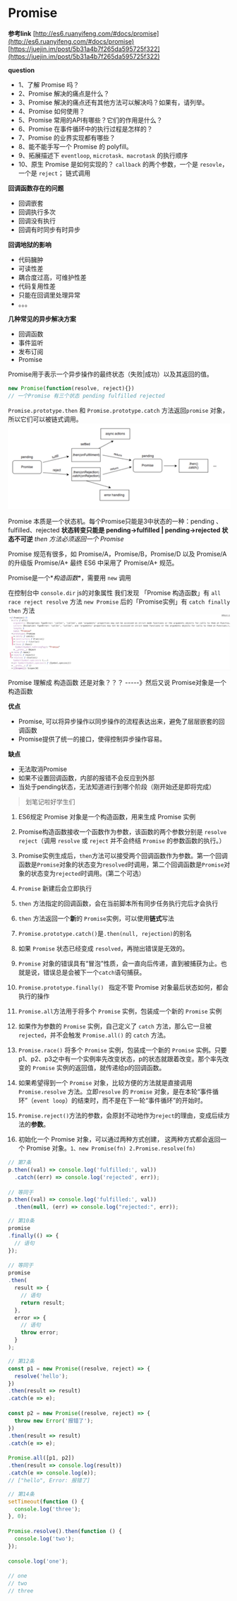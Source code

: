 # Promise

**参考link**
[http://es6.ruanyifeng.com/#docs/promise](http://es6.ruanyifeng.com/#docs/promise)
[https://juejin.im/post/5b31a4b7f265da595725f322](https://juejin.im/post/5b31a4b7f265da595725f322)

**question**
- 1、了解 Promise 吗？
- 2、Promise 解决的痛点是什么？
- 3、Promise 解决的痛点还有其他方法可以解决吗？如果有，请列举。
- 4、Promise 如何使用？
- 5、Promise 常用的API有哪些？它们的作用是什么？
- 6、Promise 在事件循环中的执行过程是怎样的？
- 7、Promise 的业界实现都有哪些？
- 8、能不能手写一个 Promise 的 polyfill。
- 9、拓展描述下 `eventloop`, `microtask、macrotask` 的执行顺序
- 10、原生 Promise 是如何实现的？ `callback` 的两个参数，一个是 `resovle`，一个是 `reject`； 链式调用

**回调函数存在的问题**
- 回调嵌套
- 回调执行多次
- 回调没有执行
- 回调有时同步有时异步

**回调地狱的影响**
- 代码臃肿
- 可读性差
- 耦合度过高，可维护性差
- 代码复用性差
- 只能在回调里处理异常
- 。。。

**几种常见的异步解决方案**
- 回调函数
- 事件监听
- 发布订阅
- Promise

Promise用于表示一个异步操作的最终状态（失败|成功）以及其返回的值。

```js
new Promise(function(resolve, reject){})
// 一个Promise 有三个状态 pending fulfilled rejected
```

`Promise.prototype.then` 和  `Promise.prototype.catch` 方法返回`promise` 对象， 所以它们可以被链式调用。
![](../images/Promise_流程图.jpg)

Promise 本质是一个状态机。每个Promise只能是3中状态的一种：pending 、fulfilled、rejected
**状态转变只能是 pending->fulfilled | pending->rejected 状态不可逆**
*_then 方法必须返回一个 Promise_*

Promise 规范有很多，如 Promise/A，Promise/B，Promise/D 以及 Promise/A 的升级版 Promise/A+  最终 ES6 中采用了 Promise/A+ 规范。

Promise是一个*_构造函数_*，需要用 `new` 调用

在控制台中 `console.dir` js的对象属性
我们发现 「Promise 构造函数」有 `all race reject resolve` 方法
`new Promise` 后的「Promise实例」有 `catch finally then` 方法
![](../images/Promise_对象.jpg)

Promise 理解成 构造函数 还是对象？？？
-----》然后又说 Promise对象是一个构造函数

**优点**
- Promise, 可以将异步操作以同步操作的流程表达出来，避免了层层嵌套的回调函数
- Promise提供了统一的接口，使得控制异步操作容易。

**缺点**
- 无法取消Promise
- 如果不设置回调函数，内部的报错不会反应到外部
- 当处于pending状态，无法知道进行到哪个阶段（刚开始还是即将完成）

> 划笔记啦好学生们

1. ES6规定 Promise 对象是一个构造函数，用来生成 Promise 实例

2. Promise构造函数接收一个函数作为参数，该函数的两个参数分别是 `resolve` `reject`（调用 `resolve` 或 `reject` 并不会终结 `Promise` 的参数函数的执行。）

3. Promise实例生成后，`then`方法可以接受两个回调函数作为参数。第一个回调函数是`Promise`对象的状态变为`resolved`时调用，第二个回调函数是`Promise`对象的状态变为`rejected`时调用。(第二个可选）

4. `Promise` 新建后会立即执行
5. `then` 方法指定的回调函数，会在当前脚本所有同步任务执行完后才会执行
6. `then` 方法返回一个**新**的 `Promise`实例，可以使用**链式**写法
7. `Promise.prototype.catch()`是`.then(null, rejection)`的别名
8. 如果 `Promise` 状态已经变成 `resolved`，再抛出错误是无效的。
9. `Promise` 对象的错误具有“冒泡”性质，会一直向后传递，直到被捕获为止。也就是说，错误总是会被下一个`catch`语句捕获。
10. `Promise.prototype.finally() ` 指定不管 Promise 对象最后状态如何，都会执行的操作
11. `Promise.all`方法用于将多个 `Promise` 实例，包装成一个新的 `Promise` 实例
12. 如果作为参数的 `Promise` 实例，自己定义了 `catch` 方法，那么它一旦被`rejected`，并不会触发 `Promise.all()` 的 `catch` 方法。
13. `Promise.race()` 将多个 `Promise` 实例，包装成一个新的 `Promise` 实例。只要p1、p2、p3之中有一个实例率先改变状态，p的状态就跟着改变。那个率先改变的 `Promise` 实例的返回值，就传递给p的回调函数。
14. 如果希望得到一个 `Promise` 对象，比较方便的方法就是直接调用 `Promise.resolve` 方法。立即`resolve` 的 `Promise` 对象，是在本轮“事件循环”（`event loop`）的结束时，而不是在下一轮“事件循环”的开始时。
15. `Promise.reject()`方法的参数，会原封不动地作为`reject`的理由，变成后续方法的**参数**。
16. 初始化一个 Promise 对象，可以通过两种方式创建， 这两种方式都会返回一个 Promise 对象。`1、new Promise(fn) 2.Promise.resolve(fn)`

```js
// 第7条
p.then((val) => console.log('fulfilled:', val))
  .catch((err) => console.log('rejected', err));

// 等同于
p.then((val) => console.log('fulfilled:', val))
  .then(null, (err) => console.log("rejected:", err));
```

```js
// 第10条
promise
.finally(() => {
  // 语句
});

// 等同于
promise
.then(
  result => {
    // 语句
    return result;
  },
  error => {
    // 语句
    throw error;
  }
);
```

```js
// 第12条
const p1 = new Promise((resolve, reject) => {
  resolve('hello');
})
.then(result => result)
.catch(e => e);

const p2 = new Promise((resolve, reject) => {
  throw new Error('报错了');
})
.then(result => result)
.catch(e => e);

Promise.all([p1, p2])
.then(result => console.log(result))
.catch(e => console.log(e));
// ["hello", Error: 报错了]
```

```js
// 第14条
setTimeout(function () {
  console.log('three');
}, 0);

Promise.resolve().then(function () {
  console.log('two');
});

console.log('one');

// one
// two
// three
```